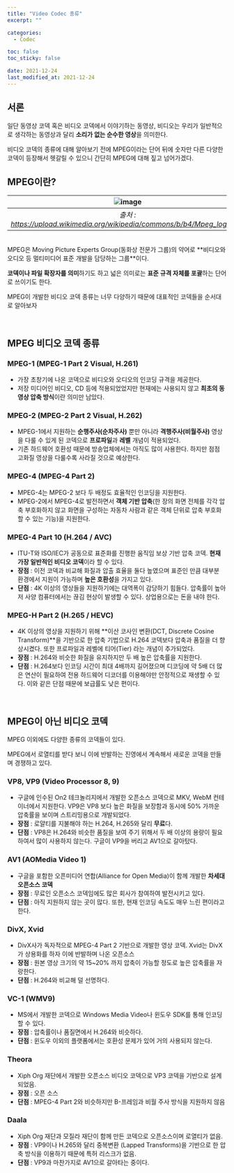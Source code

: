 ```yaml
---
title: "Video Codec 종류"
excerpt: ""

categories:
  - Codec

toc: false
toc_sticky: false

date: 2021-12-24
last_modified_at: 2021-12-24
---
```


## 서론

일단 동영상 코덱 혹은 비디오 코덱에서 이야기하는 동영상, 비디오는 우리가 일반적으로 생각하는 동영상과 달리 **소리가 없는 순수한 영상**을 의미한다. 

비디오 코덱의 종류에 대해 알아보기 전에 MPEG이라는 단어 뒤에 숫자만 다른 다양한 코덱이 등장해서 헷갈릴 수 있으니 간단히 MPEG에 대해 짚고 넘어가겠다. 


## MPEG이란?

| ![image](https://user-images.githubusercontent.com/34677157/147363839-c10cdbd5-b8e7-4434-82ae-625e2ecf5c5f.png) | 
|:--:| 
| *출처 : https://upload.wikimedia.org/wikipedia/commons/b/b4/Mpeg_logo.svg* |

<br>
MPEG은 Moving Picture Experts Group(동화상 전문가 그룹)의 약어로 **비디오와 오디오 등 멀티미디어 표준 개발을 담당하는 그룹**이다.

**코덱이나 파일 확장자를 의미**하기도 하고 넓은 의미로는 **표준 규격 자체를 포괄**하는 단어로 쓰이기도 한다.

MPEG이 개발한 비디오 코덱 종류는 너무 다양하기 때문에 대표적인 코덱들을 순서대로 알아보자

<br>

## MPEG 비디오 코덱 종류

### MPEG-1 (MPEG-1 Part 2 Visual, H.261)
- 가장 초창기에 나온 코덱으로 비디오와 오디오의 인코딩 규격을 제공한다.
- 저장 미디어인 비디오, CD 등에 적용되었었지만 현재에는 사용되지 않고 **최초의 동영상 압축 방식**이란 의미만 남았다.

### MPEG-2 (MPEG-2 Part 2 Visual, H.262)
- MPEG-1에서 지원하는 **순행주사(순차주사)** 뿐만 아니라 **격행주사(비월주사)** 영상을 다룰 수 있게 된 코덱으로 **프로파일**과 **레벨** 개념이 적용되었다.
- 기존 하드웨어 호환성 때문에 방송업체에서는 아직도 많이 사용한다. 하지만 점점 고화질 영상을 다룰수록 사라질 것으로 예상한다.

### MPEG-4 (MPEG-4 Part 2)
- MPEG-4는 MPEG-2 보다 두 배정도 효율적인 인코딩을 지원한다.
- MPEG-2에서 MPEG-4로 발전하면서 **객체 기반 압축**(한 장의 화면 전체를 각각 압축 부호화하지 않고 화면을 구성하는 자동차 사람과 같은 객체 단위로 압축 부호화 할 수 있는 기능)을 지원한다.

### MPEG-4 Part 10 (H.264 / AVC)
- ITU-T와 ISO/IEC가 공동으로 표준화를 진행한 움직임 보상 기반 압축 코덱. **현재 가장 일반적인 비디오 코덱**이라 할 수 있다.
- **장점** : 이전 코덱과 비교해 화질과 압출 효율을 둘다 높였으며 표준인 만큼 대부분 환경에서 지원이 가능하며 **높은 호환성**을 가지고 있다.
- **단점** : 4K 이상의 영상들을 지원하기에는 대역폭이 감당하기 힘들다. 압축률이 높아 저 사양 컴퓨터에서는 끊김 현상이 발생할 수 있다. 상업용으로는 돈을 내야 한다.

### MPEG-H Part 2 (H.265 / HEVC)
- 4K 이상의 영상을 지원하기 위해 **이산 코사인 변환(DCT, Discrete Cosine Transform)**을 기반으로 한 압축 기법으로 H.264 코덱보다 압축과 품질을 더 향상시켰다. 또한 프로파일과 레벨에 티어(Tier) 라는 개념이 추가되었다.
- **장점** : H.264와 비슷한 화질을 유지하지만 두 배 높은 압축률을 지원한다.
- **단점** : H.264보다 인코딩 시간이 최대 4배까지 길어졌으며 디코딩에 약 5배 더 많은 연산이 필요하여 전용 하드웨어 디코더를 이용해야만 안정적으로 재생할 수 있다. 이와 같은 단점 때문에 보급률도 낮은 편이다.

<br>

## MPEG이 아닌 비디오 코덱
MPEG 이외에도 다양한 종류의 코덱들이 있다.

MPEG에서 로열티를 받다 보니 이에 반발하는 진영에서 계속해서 새로운 코덱을 만들며 경쟁하고 있다.

### VP8, VP9 (Video Processor 8, 9)
- 구글에 인수된 On2 테크놀리지에서 개발한 오픈소스 코덱으로 MKV, WebM 컨테이너에서 지원한다. VP9은 VP8 보다 높은 화질을 보장함과 동시에 50% 가까운 압축률을 보이며 스트리밍용으로 개발되었다.
- **장점** : 로얄티를 지불해야 하는 H.264, H.265와 달리 **무료**다.
- **단점** : VP8은 H.264와 비슷한 품질을 보여 주기 위해서 두 배 이상의 용량이 필요하여서 많이 사용하지 않는다. 구글이 VP9을 버리고 AV1으로 갈아탔다.

### AV1 (AOMedia Video 1)
- 구글을 포함한 오픈미디어 연합(Alliance for Open Media)이 함께 개발한 **차세대 오픈소스 코덱**
- **장점** : 무료인 오픈소스 코덱임에도 많은 회사가 참여하여 발전시키고 있다.
- **단점** : 아직 지원하지 않는 곳이 많다. 또한, 현재 인코딩 속도도 매우 느린 편이라고 한다.

### DivX, Xvid
- DivX사가 독자적으로 MPEG-4 Part 2 기반으로 개발한 영상 코덱. Xvid는 DivX가 상용화를 하자 이에 반발하며 나온 오픈소스 
- **장점** : 원본 영상 크기의 약 15~20% 까지 압축이 가능할 정도로 높은 압축률을 자랑한다.
- **단점** : H.264와 비교해 덜 선명하다.

### VC-1 (WMV9)
- MS에서 개발한 코덱으로 Windows Media Video나 윈도우 SDK를 통해 인코딩할 수 있다.
- **장점** : 압축률이나 품질면에서 H.264와 비슷하다.
- **단점** : 윈도우 이외의 플랫폼에서는 호환성 문제가 있어 거의 사용되지 않는다.

### Theora
- Xiph Org 재단에서 개발한 오픈소스 비디오 코덱으로 VP3 코덱을 기반으로 설계되었음.
- **장점** : 오픈 소스
- **단점** : MPEG-4 Part 2와 비슷하지만 B-프레임과 비월 주사 방식을 지원하지 않음

### Daala
- Xiph Org 재단과 모질라 재단이 함께 만든 코덱으로 오픈소스이며 로열티가 없음.
- **장점** : VP9이나 H.265와 달리 중복변환 (Lapped Transforms)을 기반으로 한 압축 방식을 이용하기 때문에 특허 리스크가 없음.
- **단점** : VP9과 마찬가지로 AV1으로 갈아타는 중이다.

<br>